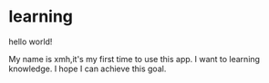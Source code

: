 # learning

hello world!

My name is xmh,it's my first time to use this app.
I want to learning knowledge.
I hope I can achieve this goal.
